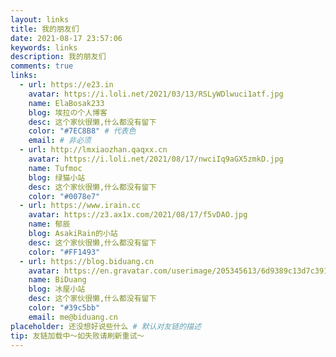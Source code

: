 ```yaml
---
layout: links
title: 我的朋友们
date: 2021-08-17 23:57:06
keywords: links
description: 我的朋友们
comments: true
links:
  - url: https://e23.in
    avatar: https://i.loli.net/2021/03/13/RSLyWDlwuci1atf.jpg
    name: ElaBosak233
    blog: 埃拉の个人博客
    desc: 这个家伙很懒,什么都没有留下
    color: "#7EC8B8" # 代表色
    email: # 非必须
  - url: http://lmxiaozhan.qaqxx.cn
    avatar: https://i.loli.net/2021/08/17/nwciIq9aGX5zmkD.jpg
    name: Tufmoc
    blog: 绿猫小站
    desc: 这个家伙很懒,什么都没有留下
    color: "#0078e7"
  - url: https://www.irain.cc
    avatar: https://z3.ax1x.com/2021/08/17/f5vDAO.jpg
    name: 郁辰
    blog: AsakiRain的小站
    desc: 这个家伙很懒,什么都没有留下
    color: "#FF1493"
  - url: https://blog.biduang.cn
    avatar: https://en.gravatar.com/userimage/205345613/6d9389c13d7c391c8ec5d38b28ce0374.jpg
    name: BiDuang
    blog: 冰屋小站
    desc: 这个家伙很懒,什么都没有留下
    color: "#39c5bb"
    email: me@biduang.cn
placeholder: 还没想好说些什么 # 默认对友链的描述
tip: 友链加载中～如失败请刷新重试～
---
```

